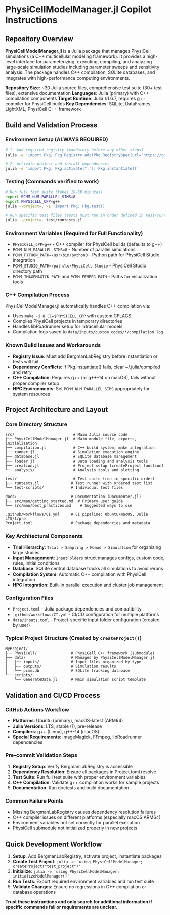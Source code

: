# PhysiCellModelManager.jl Copilot Instructions

## Repository Overview

**PhysiCellModelManager.jl** is a Julia package that manages PhysiCell simulations (a C++ multicellular modeling framework). It provides a high-level interface for parameterizing, executing, compiling, and analyzing large-scale simulation studies including parameter sweeps and sensitivity analysis. The package handles C++ compilation, SQLite databases, and integrates with high-performance computing environments.

**Repository Size**: ~30 Julia source files, comprehensive test suite (30+ test files), extensive documentation
**Languages**: Julia (primary) with C++ compilation components
**Target Runtime**: Julia ≥1.6.7, requires g++ compiler for PhysiCell builds
**Key Dependencies**: SQLite, DataFrames, LightXML, PhysiCell C++ framework

## Build and Validation Process

### Environment Setup (ALWAYS REQUIRED)
```bash
# 1. Add required registry (mandatory before any other steps)
julia -e 'import Pkg; Pkg.Registry.add(Pkg.RegistrySpec(url="https://github.com/drbergman-lab/BergmanLabRegistry"))'

# 2. Activate project and install dependencies
julia -e 'import Pkg; Pkg.activate("."); Pkg.instantiate()'
```

### Testing (Commands verified to work)
```bash
# Run full test suite (takes 10-60 minutes)
export PCMM_NUM_PARALLEL_SIMS=8
export PHYSICELL_CPP=g++
julia --project=. -e 'import Pkg; Pkg.test()'

# Run specific test files (tests must run in order defined in test/runtests.jl)
julia --project=. test/runtests.jl
```

### Environment Variables (Required for Full Functionality)
- `PHYSICELL_CPP=g++` - C++ compiler for PhysiCell builds (defaults to g++)  
- `PCMM_NUM_PARALLEL_SIMS=8` - Number of parallel simulations
- `PCMM_PYTHON_PATH=/usr/bin/python3` - Python path for PhysiCell Studio integration
- `PCMM_STUDIO_PATH=/path/to/PhysiCell-Studio` - PhysiCell Studio directory path
- `PCMM_IMAGEMAGICK_PATH` and `PCMM_FFMPEG_PATH` - Paths for visualization tools

### C++ Compilation Process
PhysiCellModelManager.jl automatically handles C++ compilation via:
- Uses `make -j 8 CC=$PHYSICELL_CPP` with custom CFLAGS
- Compiles PhysiCell projects in temporary directories
- Handles libRoadrunner setup for intracellular models
- Compilation logs saved to `data/inputs/custom_codes/*/compilation.log`

### Known Build Issues and Workarounds
- **Registry Issue**: Must add BergmanLabRegistry before instantiation or tests will fail
- **Dependency Conflicts**: If Pkg.instantiate() fails, clear ~/.julia/compiled and retry
- **C++ Compilation**: Requires g++ (or g++-14 on macOS), fails without proper compiler setup
- **HPC Environments**: Set `PCMM_NUM_PARALLEL_SIMS` appropriately for system resources

## Project Architecture and Layout

### Core Directory Structure
```
src/                          # Main Julia source code
├── PhysiCellModelManager.jl  # Main module file, exports, initialization
├── compilation.jl            # C++ build system, make integration
├── runner.jl                 # Simulation execution engine  
├── database.jl               # SQLite database management
├── loader.jl                 # Data loading and analysis tools
├── creation.jl               # Project setup (createProject function)
└── analysis/                 # Analysis tools and plotting

test/                         # Test suite (run in specific order)
├── runtests.jl              # Test runner with ordered test list
└── test-scripts/            # Individual test files

docs/                        # Documentation (Documenter.jl)
├── src/man/getting_started.md  # Primary user guide
└── src/man/best_practices.md    # Suggested ways to use

.github/workflows/CI.yml     # CI pipeline: Ubuntu/macOS, Julia LTS/1/pre
Project.toml                 # Package dependencies and metadata
```

### Key Architectural Components
- **Trial Hierarchy**: `Trial > Sampling > Monad > Simulation` for organizing large studies
- **Input Management**: `InputFolders` struct manages configs, custom code, rules, initial conditions
- **Database**: SQLite central database tracks all simulations to avoid reruns
- **Compilation System**: Automatic C++ compilation with PhysiCell integration
- **HPC Integration**: Built-in parallel execution and cluster job management

### Configuration Files
- `Project.toml` - Julia package dependencies and compatibility
- `.github/workflows/CI.yml` - CI/CD configuration for multiple platforms
- `data/inputs.toml` - Project-specific input folder configuration (created by user)

### Typical Project Structure (Created by `createProject()`)
```
MyProject/
├── PhysiCell/               # PhysiCell C++ framework (submodule)
├── data/                    # Managed by PhysiCellModelManager.jl
│   ├── inputs/              # Input files organized by type
│   ├── outputs/             # Simulation results
│   └── pcmm.db              # SQLite tracking database
└── scripts/
    └── GenerateData.jl      # Main simulation script template
```

## Validation and CI/CD Process

### GitHub Actions Workflow
- **Platforms**: Ubuntu (primary), macOS-latest (ARM64)
- **Julia Versions**: LTS, stable (1), pre-release
- **Compilers**: g++ (Linux), g++-14 (macOS)
- **Special Requirements**: ImageMagick, FFmpeg, libRoadrunner dependencies

### Pre-commit Validation Steps
1. **Registry Setup**: Verify BergmanLabRegistry is accessible
2. **Dependency Resolution**: Ensure all packages in Project.toml resolve
3. **Test Suite**: Run full test suite with proper environment variables
4. **C++ Compilation**: Validate g++ compilation works for sample projects
5. **Documentation**: Run doctests and build documentation

### Common Failure Points
- Missing BergmanLabRegistry causes dependency resolution failures
- C++ compiler issues on different platforms (especially macOS ARM64)
- Environment variables not set correctly for parallel execution
- PhysiCell submodule not initialized properly in new projects

## Quick Development Workflow

1. **Setup**: Add BergmanLabRegistry, activate project, instantiate packages
2. **Create Test Project**: `julia -e 'using PhysiCellModelManager; createProject("test_project")'`
3. **Initialize**: `julia -e 'using PhysiCellModelManager; initializeModelManager()'`
4. **Run Tests**: Export required environment variables and run test suite
5. **Validate Changes**: Ensure no regressions in C++ compilation or database operations

**Trust these instructions and only search for additional information if specific commands fail or requirements are unclear.**
